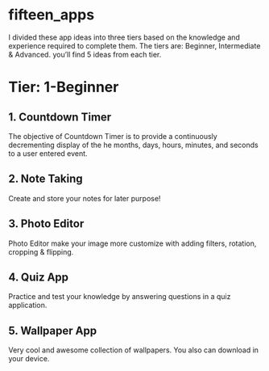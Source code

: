 # fifteen_apps
 I divided these app ideas into three tiers based on the knowledge and experience required to complete them. The tiers are: Beginner, Intermediate & Advanced.
 you’ll find 5 ideas from each tier.

# Tier: 1-Beginner
## 1. Countdown Timer
The objective of Countdown Timer is to provide a continuously decrementing display of the he months, days, hours, minutes, and seconds to a user entered event.

## 2. Note Taking
Create and store your notes for later purpose!

## 3. Photo Editor
Photo Editor make your image more customize with adding filters, rotation, cropping & flipping.

## 4. Quiz App
Practice and test your knowledge by answering questions in a quiz application.

## 5. Wallpaper App
Very cool and awesome collection of wallpapers. You also can download in your device.
